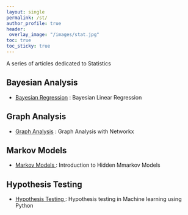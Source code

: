 ```yaml
---
layout: single
permalink: /st/
author_profile: true
header: 
 overlay_image: "/images/stat.jpg"
toc: true
toc_sticky: true
---
```


A series of articles dedicated to Statistics

## Bayesian Analysis

* [Bayesian Regression](https://mohameddhaoui.github.io/statistics/bayesianregression/) :  Bayesian Linear Regression



## Graph Analysis

* [Graph Analysis](https://mohameddhaoui.github.io/statistics/graph/) : Graph Analysis with Networkx


## Markov Models

* [Markov Models ](https://mohameddhaoui.github.io/statistics/hmm/) : Introduction to Hidden Mmarkov Models


## Hypothesis Testing

* [Hypothesis Testing ](https://mohameddhaoui.github.io/statistics/hypothesis_testing/) : Hypothesis testing in Machine learning using Python

